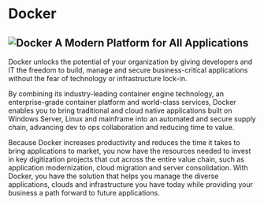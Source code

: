 # Docker

## ![Docker](https://docs.microsoft.com/zh-cn/azure/docker/media/docker.png) A Modern Platform for All Applications

Docker unlocks the potential of your organization by giving developers and IT the freedom to build, manage and secure business-critical applications without the fear of technology or infrastructure lock-in.

By combining its industry-leading container engine technology, an enterprise-grade container platform and world-class services, Docker enables you to bring traditional and cloud native applications built on Windows Server, Linux and mainframe into an automated and secure supply chain, advancing dev to ops collaboration and reducing time to value.

Because Docker increases productivity and reduces the time it takes to bring applications to market, you now have the resources needed to invest in key digitization projects that cut across the entire value chain, such as application modernization, cloud migration and server consolidation. With Docker, you have the solution that helps you manage the diverse applications, clouds and infrastructure you have today while providing your business a path forward to future applications.
